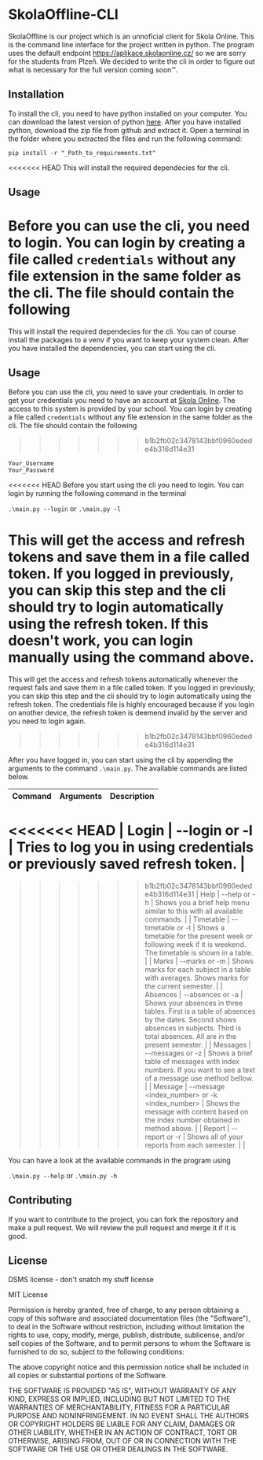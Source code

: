 # SkolaOffline-CLI
SkolaOffline is our project which is an unnoficial client for Skola Online. This is the command line interface for the project written in python. The program uses the default endpoint https://aplikace.skolaonline.cz/ so we are sorry for the students from Plzeň.  We decided to write the cli in order to figure out what is necessary for the full version coming soon™. 

## Installation
To install the cli, you need to have python installed on your computer. You can download the latest version of python [here](https://www.python.org/downloads/). After you have installed python, download the zip file from github and extract it. Open a terminal in the folder where you extracted the files and run the following command:

```pip install -r "_Path_to_requirements.txt"```

<<<<<<< HEAD
This will install the required dependecies for the cli.

## Usage
Before you can use the cli, you need to login. You can login by creating a file called ```credentials``` without any file extension in the same folder as the cli. The file should contain the following
=======
This will install the required dependecies for the cli. You can of course install the packages to a venv if you want to keep your system clean. After you have installed the dependencies, you can start using the cli.

## Usage
Before you can use the cli, you need to save your credentials. In order to get your credentials you need to have an account at [Skola Online](https://www.skolaonline.cz/). The access to this system is provided by your school. You can login by creating a file called ```credentials``` without any file extension in the same folder as the cli. The file should contain the following
>>>>>>> b1b2fb02c3478143bbf0960edede4b316d114e31
    
```
Your_Username
Your_Password
```

<<<<<<< HEAD
Before you start using the cli you need to login. You can login by running the following command in the terminal

```.\main.py --login``` or ```.\main.py -l```

This will get the access and refresh tokens and save them in a file called token. If you logged in previously, you can skip this step and the cli should try to login automatically using the refresh token. If this doesn't work, you can login manually using the command above.
=======
This will get the access and refresh tokens automatically whenever the request fails and save them in a file called token. If you logged in previously, you can skip this step and the cli should try to login automatically using the refresh token. The credentials file is highly encouraged because if you login on another device, the refresh token is deemend invalid by the server and you need to login again.
>>>>>>> b1b2fb02c3478143bbf0960edede4b316d114e31

After you have logged in, you can start using the cli by appending the arguments to the command ```.\main.py```. The available commands are listed below.

| Command   | Arguments            | Description                                                                                                                                                                   |
|-----------|-------------------|-------------------------------------------------------------------------------------------------------------------------------------------------------------------------------|
<<<<<<< HEAD
| Login     | --login or -l     | Tries to log you in using credentials or previously saved refresh token.                                                                                                      |
=======
>>>>>>> b1b2fb02c3478143bbf0960edede4b316d114e31
| Help      | --help or -h      | Shows you a brief help menu similar to this with all available commands.                                                                                                      |
| Timetable | --timetable or -t | Shows a timetable for the present week or following week if it is weekend.  The timetable is shown in a table.                                                                |
| Marks     | --marks or -m     | Shows marks for each subject in a table with averages.  Shows marks for the current semester.                                                                                 |
| Absences  | --absences or -a  | Shows your absences in three tables.  First is a table of absences by the dates. Second shows absences in subjects. Third is total absences. All are in the present semester. |
| Messages  | --messages or -z  | Shows a brief table of messages with index numbers.  If you want to see a text of a message use method bellow.                                                                |
| Message   | --message <index_number> or -k <index_number>  | Shows the message with content based on the index number obtained in method above.                                                                                            |
| Report    | --report or -r    | Shows all of your reports from each semester.                                                                                                                                 |                                                                                                                        |

You can have a look at the available commands in the program using 
    
```.\main.py --help``` or ```.\main.py -h```



## Contributing
If you want to contribute to the project, you can fork the repository and make a pull request. We will review the pull request and merge it if it is good.

## License
DSMS license - don't snatch my stuff license

MIT License

Permission is hereby granted, free of charge, to any person obtaining
a copy of this software and associated documentation files (the
"Software"), to deal in the Software without restriction, including
without limitation the rights to use, copy, modify, merge, publish,
distribute, sublicense, and/or sell copies of the Software, and to
permit persons to whom the Software is furnished to do so, subject to
the following conditions:

The above copyright notice and this permission notice shall be
included in all copies or substantial portions of the Software.

THE SOFTWARE IS PROVIDED "AS IS", WITHOUT WARRANTY OF ANY KIND,
EXPRESS OR IMPLIED, INCLUDING BUT NOT LIMITED TO THE WARRANTIES OF
MERCHANTABILITY, FITNESS FOR A PARTICULAR PURPOSE AND
NONINFRINGEMENT. IN NO EVENT SHALL THE AUTHORS OR COPYRIGHT HOLDERS BE
LIABLE FOR ANY CLAIM, DAMAGES OR OTHER LIABILITY, WHETHER IN AN ACTION
OF CONTRACT, TORT OR OTHERWISE, ARISING FROM, OUT OF OR IN CONNECTION
WITH THE SOFTWARE OR THE USE OR OTHER DEALINGS IN THE SOFTWARE.
